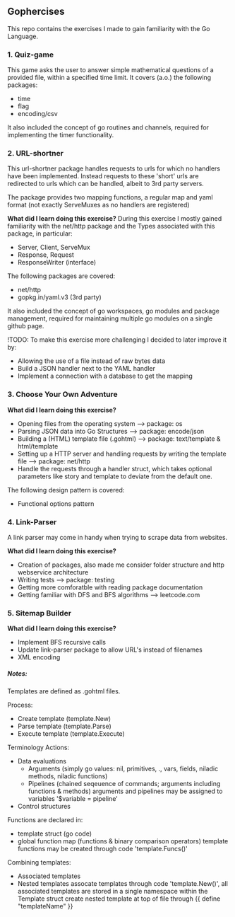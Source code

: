 ## Gophercises
This repo contains the exercises I made to gain familiarity with the Go Language.

### 1. Quiz-game
This game asks the user to answer simple mathematical questions of a provided file, 
within a specified time limit. It covers (a.o.) the following packages:
- time
- flag
- encoding/csv

It also included the concept of go routines and channels, 
required for implementing the timer functionality.

### 2. URL-shortner
This url-shortner package handles requests to urls for which no handlers have been implemented.
Instead requests to these 'short' urls are redirected to urls which can be handled, 
albeit to 3rd party servers.

The package provides two mapping functions, a regular map and yaml format (not exactly ServeMuxes as no handlers are registered) 

<b>What did I learn doing this exercise?</b>
During this exercise I mostly gained familiarity with the net/http package and
the Types associated with this package, in particular:
- Server, Client, ServeMux
- Response, Request
- ResponseWriter (interface)

The following packages are covered:
- net/http
- gopkg.in/yaml.v3 (3rd party)

It also included the concept of go workspaces, go modules and package management, 
required for maintaining multiple go modules on a single github page.

!TODO: To make this exercise more challenging I decided to later improve it by:
- Allowing the use of a file instead of raw bytes data
- Build a JSON handler next to the YAML handler
- Implement a connection with a database to get the mapping

### 3. Choose Your Own Adventure
<b>What did I learn doing this exercise?</b>
- Opening files from the operating system --> package: os
- Parsing JSON data into Go Structures --> package: encode/json
- Building a (HTML) template file (.gohtml) --> package: text/template & html/template
- Setting up a HTTP server and handling requests by writing the template file --> package: net/http
- Handle the requests through a handler struct, which takes optional parameters
like story and template to deviate from the default one.

The following design pattern is covered:
- Functional options pattern

### 4. Link-Parser
A link parser may come in handy when trying to scrape data from websites.

<b>What did I learn doing this exercise?</b>
- Creation of packages, also made me consider folder structure and http webservice architecture
- Writing tests --> package: testing
- Getting more comforatble with reading package documentation
- Getting familiar with DFS and BFS algorithms --> leetcode.com

### 5. Sitemap Builder


<b>What did I learn doing this exercise?</b>
- Implement BFS recursive calls
- Update link-parser package to allow URL's instead of filenames
- XML encoding





##### Notes:
Templates are defined as .gohtml files.

Process:
- Create template (template.New) 
- Parse template (template.Parse)
- Execute template (template.Execute)

Terminology
Actions:
- Data evaluations
    - Arguments (simply go values: nil, primitives, ., vars, fields, niladic methods, niladic functions)
    - Pipelines (chained seqeuence of commands; arguments including functions & methods) 
        arguments and pipelines may be assigned to variables '$variable = pipeline'
- Control structures


Functions are declared in:
- template struct (go code)
- global function map (functions & binary comparison operators)
        template functions may be created through code 'template.Funcs()'

Combining templates:
- Associated templates
- Nested templates
        assocate templates through code 'template.New()', all associated templates are stored in a single namespace within the Template struct
        create nested template at top of file through {{ define "templateName" }} <template> {{end}}
        refer to template -> {{ template "templateName" }} 



